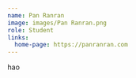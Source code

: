 ```yaml
---
name: Pan Ranran
image: images/Pan Ranran.png
role: Student
links:
  home-page: https://panranran.com
---
```


hao
